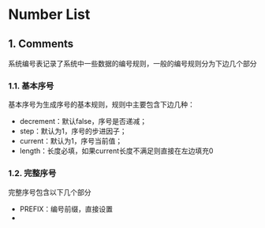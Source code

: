 # Number List

## 1. Comments

系统编号表记录了系统中一些数据的编号规则，一般的编号规则分为下边几个部分

### 1.1. 基本序号

基本序号为生成序号的基本规则，规则中主要包含下边几种：

* decrement：默认false，序号是否递减；
* step：默认为1，序号的步进因子；
* current：默认为1，序号当前值；
* length：长度必填，如果current长度不满足则直接在左边填充0

### 1.2. 完整序号

完整序号包含以下几个部分

* PREFIX：编号前缀，直接设置
* 


